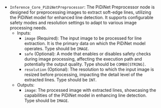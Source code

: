 - `Inference_Core_PiDiNetPreprocessor`: The PiDiNet Preprocessor node is designed for preprocessing images to extract soft-edge lines, utilizing the PiDiNet model for enhanced line detection. It supports configurable safety modes and resolution settings to adapt to various image processing needs.
    - Inputs:
        - `image` (Required): The input image to be processed for line extraction. It is the primary data on which the PiDiNet model operates. Type should be `IMAGE`.
        - `safe` (Optional): A mode that enables or disables safety checks during image processing, affecting the execution path and potentially the output quality. Type should be `COMBO[STRING]`.
        - `resolution` (Optional): The resolution to which the input image is resized before processing, impacting the detail level of the extracted lines. Type should be `INT`.
    - Outputs:
        - `image`: The processed image with extracted lines, showcasing the capabilities of the PiDiNet model in enhancing line detection. Type should be `IMAGE`.

